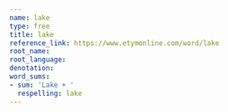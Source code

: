 ```yaml
---
name: lake
type: free
title: lake
reference_link: https://www.etymonline.com/word/lake
root_name: 
root_language: 
denotation: 
word_sums:
- sum: 'Lake + '
  respelling: lake
---
```

